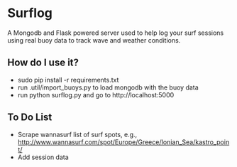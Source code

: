 Surflog
=============

A Mongodb and Flask powered server used to help log your surf sessions using real buoy data to track wave and weather conditions.

How do I use it?
------------
-   sudo pip install -r requirements.txt
-   run .util/import_buoys.py to load mongodb with the buoy data
-   run python surflog.py and go to http://localhost:5000


To Do List
------------
-   Scrape wannasurf list of surf spots, e.g., http://www.wannasurf.com/spot/Europe/Greece/Ionian_Sea/kastro_point/
-   Add session data
